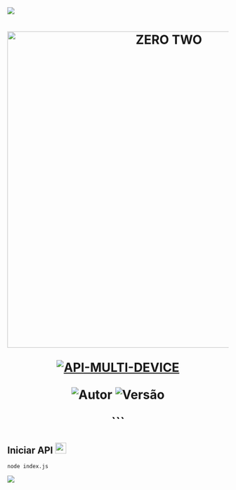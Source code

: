 <img src="https://readme-typing-svg.herokuapp.com/?font=mono&size=30&duration=4000&color=FF00FF&center=falso&vCenter=falso&lines=𝒁𝑬𝑹𝑶-𝑻𝑾𝑶+𝐕8.0;API+2024;𝐋𝐔𝐂𝐀𝐒-𝐌𝐎𝐃-𝐃𝐎𝐌𝐈𝐍𝐀✰✰✰✰✰">      

<h1 align="center">
<p>
<img src= "https://telegra.ph/file/fcc43d7ecee92a01aa168.jpg" alt="ZERO TWO" width="720">
</p>

<p align="center">
<a href="#"><img title="API-MULTI-DEVICE" src="https://img.shields.io/badge/API•MULTI•DEVICE-blue?&style=for-the-badge"></a>
</p>

<p align="center">
<img title="Autor" src="https://img.shields.io/badge/Autor-@Lucas-orange.svg?style=for-the-badge&logo=github"></a>
<img title="Versão" src="https://img.shields.io/badge/Versão-8.0.0-orange.svg?style=for-the-badge&logo=github"></a>
</p>
```

## Iniciar API  <img src="https://user-images.githubusercontent.com/108157095/182053901-78e4a217-51ba-42a3-8ec5-38ed978ad752.png" height="25px">
```
node index.js
```

<img src="https://readme-typing-svg.herokuapp.com/?font=mono&size=30&duration=4000&color=00FFFF&center=falso&vCenter=falso&lines=𝖆+𝕽𝖊𝖆𝖑𝖊𝖟𝖆+𝕯𝖔𝖒𝖎𝖓𝖆^-^;@Otaku.mp4+┌⁠(⁠・⁠。⁠・⁠)⁠┘⁠♪;𝐋𝐔𝐂𝐀𝐒-𝐌𝐎𝐃-𝐃𝐎𝐌𝐈𝐍𝐀✰✰✰✰✰">      
